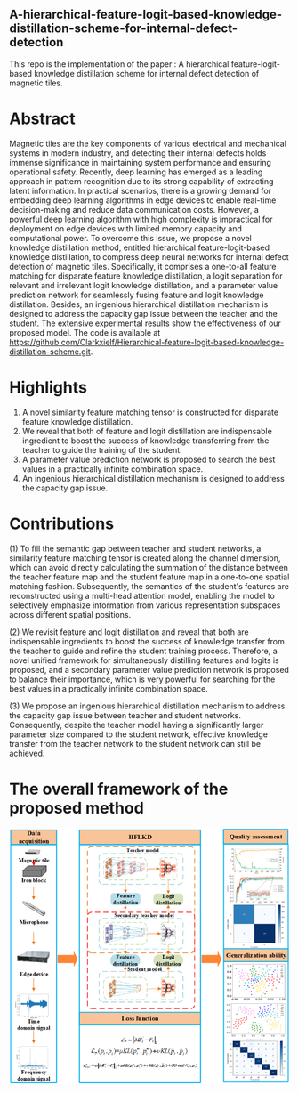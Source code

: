 ## A-hierarchical-feature-logit-based-knowledge-distillation-scheme-for-internal-defect-detection
This repo is the implementation of the paper : A hierarchical feature-logit-based knowledge distillation scheme for internal defect detection of magnetic tiles.

Abstract
=
Magnetic tiles are the key components of various electrical and mechanical systems in modern industry, and detecting their internal defects holds immense significance in maintaining system performance and ensuring operational safety. Recently, deep learning has emerged as a leading approach in pattern recognition due to its strong capability of extracting latent information. In practical scenarios, there is a growing demand for embedding deep learning algorithms in edge devices to enable real-time decision-making and reduce data communication costs. However, a powerful deep learning algorithm with high complexity is impractical for deployment on edge devices with limited memory capacity and computational power. To overcome this issue, we propose a novel knowledge distillation method, entitled hierarchical feature-logit-based knowledge distillation, to compress deep neural networks for internal defect detection of magnetic tiles. Specifically, it comprises a one-to-all feature matching for disparate feature knowledge distillation, a logit separation for relevant and irrelevant logit knowledge distillation, and a parameter value prediction network for seamlessly fusing feature and logit knowledge distillation. Besides, an ingenious hierarchical distillation mechanism is designed to address the capacity gap issue between the teacher and the student. The extensive experimental results show the effectiveness of our proposed model. The code is available at  https://github.com/Clarkxielf/Hierarchical-feature-logit-based-knowledge-distillation-scheme.git.

Highlights
=
1)	A novel similarity feature matching tensor is constructed for disparate feature knowledge distillation.
2)	We reveal that both of feature and logit distillation are indispensable ingredient to boost the success of knowledge transferring from the teacher to guide the training of the student.
3)	A parameter value prediction network is proposed to search the best values in a practically infinite combination space.
4)	An ingenious hierarchical distillation mechanism is designed to address the capacity gap issue.

Contributions
=
(1)	To fill the semantic gap between teacher and student networks, a similarity feature matching tensor is created along the channel dimension, which can avoid directly calculating the summation of the distance between the teacher feature map and the student feature map in a one-to-one spatial matching fashion. Subsequently, the semantics of the student's features are reconstructed using a multi-head attention model, enabling the model to selectively emphasize information from various representation subspaces across different spatial positions.

(2)	We revisit feature and logit distillation and reveal that both are indispensable ingredients to boost the success of knowledge transfer from the teacher to guide and refine the student training process. Therefore, a novel unified framework for simultaneously distilling features and logits is proposed, and a secondary parameter value prediction network is proposed to balance their importance, which is very powerful for searching for the best values in a practically infinite combination space.

(3)	We propose an ingenious hierarchical distillation mechanism to address the capacity gap issue between teacher and student networks. Consequently, despite the teacher model having a significantly larger parameter size compared to the student network, effective knowledge transfer from the teacher network to the student network can still be achieved.

The overall framework of the proposed method
=
![框架图](论文框架图/框架图.png)
